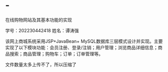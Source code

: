 # -
在线购物网站及其基本功能的实现

学号：202230442418
姓名：谭涛强

该网上商城系统采用JSP+JavaBean+ MySQL数据库三层模式设计并实现。主要实现了以下模块功能：会员注册、登录/注销；用户管理；浏览商品详细信息；商品搜索；商品管理；购物车；订单；订单管理等。

文件数量太多上传不了，所以压缩了
